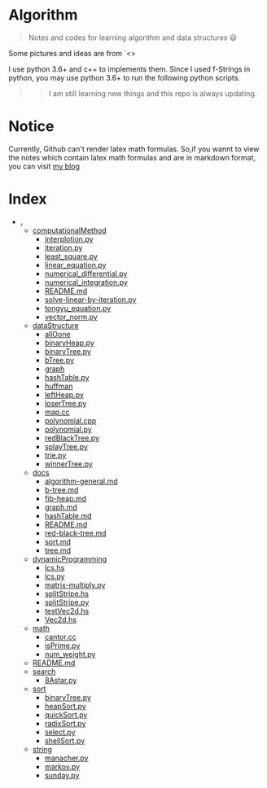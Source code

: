# Algorithm 
>Notes and codes for learning algorithm and data structures :smiley:

Some pictures and ideas are from `<<Introduction to Algotithm>>

I use python 3.6+ and c++ to implements them.
Since I used f-Strings in python, you may use python 3.6+ to run the following python scripts.

>>I am still learning new things and this repo is always updating.

# Notice
Currently, Github can't render latex math formulas.
So,if you wannt to view the notes which contain latex math formulas and are in markdown format, you can visit [my blog](https://mbinary.coding.me)

# Index
* [.](.)
    * [computationalMethod](./computationalMethod)
        * [interplotion.py](./computationalMethod/interplotion.py)
        * [iteration.py](./computationalMethod/iteration.py)
        * [least_square.py](./computationalMethod/least_square.py)
        * [linear_equation.py](./computationalMethod/linear_equation.py)
        * [numerical_differential.py](./computationalMethod/numerical_differential.py)
        * [numerical_integration.py](./computationalMethod/numerical_integration.py)
        * [README.md](./computationalMethod/README.md)
        * [solve-linear-by-iteration.py](./computationalMethod/solve-linear-by-iteration.py)
        * [tongyu_equation.py](./computationalMethod/tongyu_equation.py)
        * [vector_norm.py](./computationalMethod/vector_norm.py)
    * [dataStructure](./dataStructure)
        * [allOone](./dataStructure/allOone)
        * [binaryHeap.py](./dataStructure/binaryHeap.py)
        * [binaryTree.py](./dataStructure/binaryTree.py)
        * [bTree.py](./dataStructure/bTree.py)
        * [graph](./dataStructure/graph)
        * [hashTable.py](./dataStructure/hashTable.py)
        * [huffman](./dataStructure/huffman)
        * [leftHeap.py](./dataStructure/leftHeap.py)
        * [loserTree.py](./dataStructure/loserTree.py)
        * [map.cc](./dataStructure/map.cc)
        * [polynomial.cpp](./dataStructure/polynomial.cpp)
        * [polynomial.py](./dataStructure/polynomial.py)
        * [redBlackTree.py](./dataStructure/redBlackTree.py)
        * [splayTree.py](./dataStructure/splayTree.py)
        * [trie.py](./dataStructure/trie.py)
        * [winnerTree.py](./dataStructure/winnerTree.py)
    * [docs](./docs)
        * [algorithm-general.md](./docs/algorithm-general.md)
        * [b-tree.md](./docs/b-tree.md)
        * [fib-heap.md](./docs/fib-heap.md)
        * [graph.md](./docs/graph.md)
        * [hashTable.md](./docs/hashTable.md)
        * [README.md](./docs/README.md)
        * [red-black-tree.md](./docs/red-black-tree.md)
        * [sort.md](./docs/sort.md)
        * [tree.md](./docs/tree.md)
    * [dynamicProgramming](./dynamicProgramming)
        * [lcs.hs](./dynamicProgramming/lcs.hs)
        * [lcs.py](./dynamicProgramming/lcs.py)
        * [matrix-multiply.py](./dynamicProgramming/matrix-multiply.py)
        * [splitStripe.hs](./dynamicProgramming/splitStripe.hs)
        * [splitStripe.py](./dynamicProgramming/splitStripe.py)
        * [testVec2d.hs](./dynamicProgramming/testVec2d.hs)
        * [Vec2d.hs](./dynamicProgramming/Vec2d.hs)
    * [math](./math)
        * [cantor.cc](./math/cantor.cc)
        * [isPrime.py](./math/isPrime.py)
        * [num_weight.py](./math/num_weight.py)
    * [README.md](./README.md)
    * [search](./search)
        * [8Astar.py](./search/8Astar.py)
    * [sort](./sort)
        * [binaryTree.py](./sort/binaryTree.py)
        * [heapSort.py](./sort/heapSort.py)
        * [quickSort.py](./sort/quickSort.py)
        * [radixSort.py](./sort/radixSort.py)
        * [select.py](./sort/select.py)
        * [shellSort.py](./sort/shellSort.py)
    * [string](./string)
        * [manacher.py](./string/manacher.py)
        * [markov.py](./string/markov.py)
        * [sunday.py](./string/sunday.py)
